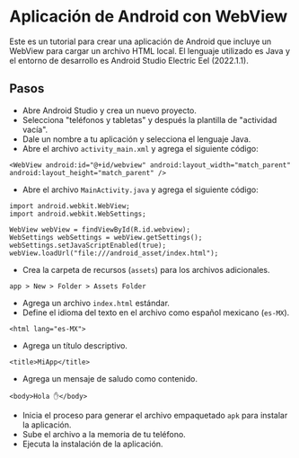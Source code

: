 # Aplicación de Android con WebView

Este es un tutorial para crear una aplicación de Android que incluye un WebView para cargar un archivo HTML local. El lenguaje utilizado es Java y el entorno de desarrollo es Android Studio Electric Eel (2022.1.1).

## Pasos

* Abre Android Studio y crea un nuevo proyecto.
* Selecciona "teléfonos y tabletas" y después la plantilla de "actividad vacía".
* Dale un nombre a tu aplicación y selecciona el lenguaje Java.
* Abre el archivo `activity_main.xml` y agrega el siguiente código:
```
<WebView android:id="@+id/webview" android:layout_width="match_parent" android:layout_height="match_parent" />
```
* Abre el archivo `MainActivity.java` y agrega el siguiente código:
```
import android.webkit.WebView;
import android.webkit.WebSettings;

WebView webView = findViewById(R.id.webview);
WebSettings webSettings = webView.getSettings();
webSettings.setJavaScriptEnabled(true);
webView.loadUrl("file:///android_asset/index.html");
```
* Crea la carpeta de recursos (`assets`) para los archivos adicionales.
```
app > New > Folder > Assets Folder
```
* Agrega un archivo `index.html` estándar.
* Define el idioma del texto en el archivo como español mexicano (`es-MX`).
```
<html lang="es-MX">
```
* Agrega un título descriptivo.
```
<title>MiApp</title>
```
* Agrega un mensaje de saludo como contenido.
```
<body>Hola ✋</body>
```
* Inicia el proceso para generar el archivo empaquetado `apk` para instalar la aplicación.
* Sube el archivo a la memoria de tu teléfono.
* Ejecuta la instalación de la aplicación.
